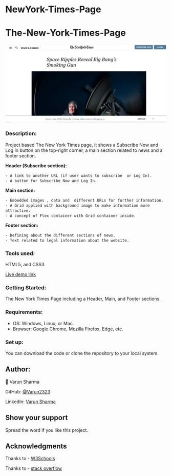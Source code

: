 # NewYork-Times-Page
# The-New-York-Times-Page

![screenshot](images/part-1.PNG)


### **Description:** 

Project based The New York Times page, it shows a Subscribe Now and Log In button on the top-right corner, a main section related to news and a footer section.
 
 **Header (Subscribe section):**
 
 	- A link to another URL (if user wants to subscribe  or Log In).
 	- A button for Subscribe Now and Log In.
 	
 **Main section:**
 
 	- Embedded images , data and  different URLs for further information.
 	- A Grid applied with background image to make information more attractive.
 	- A concept of Flex container with Grid container inside.
 	
 **Footer section:**
 
 	- Defining about the different sections of news.
 	- Text related to legal information about the website.
 	
	
 ### **Tools used:**
 
 HTML5, and CSS3.
 
 
 
  [Live demo link](https://varun2323.github.io/NewYork-Times-Page/)
 
 
### **Getting Started:**

The New York Times Page including a Header, Main, and Footer sections.



 ### **Requirements:** 

 - OS: Windows, Linux, or Mac.
 - Browser: Google Chrome, Mozilla Firefox, Edge, etc.
 


### **Set up:**

You can download the code or clone the repository to your local system.



## **Author:**

👤 Varun Sharma

GitHub: [@Varun2323](https://github.com/Varun2323)

LinkedIn: [Varun Sharma](https://www.linkedin.com/in/varun-sharma-82b29b82/)


 
## **Show your support**

Spread the word if you like this project.

## **Acknowledgments**

Thanks to - [W3Schools](http://w3schools-fa.ir)

Thanks to - [stack overflow](https://stackoverflow.com/)

